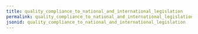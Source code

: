 ```yaml
---
title: quality_compliance_to_national_and_international_legislation
permalink: quality_compliance_to_national_and_international_legislation.html
jsonid: quality_compliance_to_national_and_international_legislation
---
```

